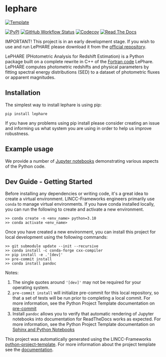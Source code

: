# lephare

[![Template](https://img.shields.io/badge/Template-LINCC%20Frameworks%20Python%20Project%20Template-brightgreen)](https://lincc-ppt.readthedocs.io/en/latest/)

[![PyPI](https://img.shields.io/pypi/v/lephare?color=blue&logo=pypi&logoColor=white)](https://pypi.org/project/lephare/)
[![GitHub Workflow Status](https://img.shields.io/github/actions/workflow/status/lincc-frameworks/lephare/smoke-test.yml)](https://github.com/lephare-photoz/lephare/actions/workflows/smoke-test.yml)
[![Codecov](https://codecov.io/gh/lephare-photoz/lephare/branch/main/graph/badge.svg)](https://codecov.io/gh/lephare-photoz/lephare)
[![Read The Docs](https://img.shields.io/readthedocs/lephare)](https://lephare.readthedocs.io/)

IMPORTANT! This project is in an early development stage. If you wish to use and run LePHARE please download it from the [official repository](https://gitlab.lam.fr/Galaxies/LEPHARE/).

LePHARE (PHotometric Analysis for Redshift Estimation) is a Python package built on a complete rewrite in C++ of the [Fortran code](https://www.cfht.hawaii.edu/~arnouts/LEPHARE/acknowledgement.html) LePhare.
LePHARE computes photometric redshifts and physical parameters by fitting spectral energy distributions (SED) to a dataset of photometric fluxes or apparent magnitudes.

## Installation

The simplest way to install lephare is using pip:

```
pip install lephare
```

If you have any problems using pip install please consider creating an issue and informing us what system you are using in order to help us improve robustness.

## Example usage

We provide a number of [Jupyter notebooks](docs/notebooks/) demonstrating various aspects of the Python code.

## Dev Guide - Getting Started

Before installing any dependencies or writing code, it's a great idea to create a
virtual environment. LINCC-Frameworks engineers primarily use `conda` to manage virtual
environments. If you have conda installed locally, you can run the following to
create and activate a new environment.

```
>> conda create -n <env_name> python=3.10
>> conda activate <env_name>
```

Once you have created a new environment, you can install this project for local
development using the following commands:

```
>> git submodule update --init --recursive
>> conda install -c conda-forge cxx-compiler
>> pip install -e .'[dev]'
>> pre-commit install
>> conda install pandoc
```

Notes:
1. The single quotes around `'[dev]'` may not be required for your operating system.
2. `pre-commit install` will initialize pre-commit for this local repository, so
   that a set of tests will be run prior to completing a local commit. For more
   information, see the Python Project Template documentation on 
   [pre-commit](https://lincc-ppt.readthedocs.io/en/latest/practices/precommit.html)
3. Install `pandoc` allows you to verify that automatic rendering of Jupyter notebooks
   into documentation for ReadTheDocs works as expected. For more information, see
   the Python Project Template documentation on
   [Sphinx and Python Notebooks](https://lincc-ppt.readthedocs.io/en/latest/practices/sphinx.html#python-notebooks)


This project was automatically generated using the LINCC-Frameworks 
[python-project-template](https://github.com/lincc-frameworks/python-project-template).
For more information about the project template see the 
[documentation](https://lincc-ppt.readthedocs.io/en/latest/).
